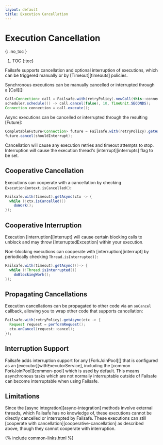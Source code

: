 ```yaml
---
layout: default
title: Execution Cancellation
---
```


# Execution Cancellation
{: .no_toc }

1. TOC
{:toc}

Failsafe supports cancellation and optional interruption of executions, which can be triggered manually or by [Timeout][timeouts] policies. 

Synchronous executions can be manually cancelled or interrupted through a [Call][]:

```java
Call<Connection> call = Failsafe.with(retryPolicy).newCall(this::connect);
scheduler.schedule(() -> call.cancel(false), 10, TimeUnit.SECONDS);
Connection connection = call.execute();
```

Async executions can be cancelled or interrupted through the resulting [Future]:

```java
CompletableFuture<Connection> future = Failsafe.with(retryPolicy).getAsync(this::connect);
future.cancel(shouldInterrupt);
```

Cancellation will cause any execution retries and timeout attempts to stop. Interruption will cause the execution thread's [interrupt][interrupts] flag to be set.

## Cooperative Cancellation

Executions can cooperate with a cancellation by checking `ExecutionContext.isCancelled()`:

```java
Failsafe.with(timeout).getAsync(ctx -> {
  while (!ctx.isCancelled())
    doWork();
});
```

## Cooperative Interruption

Execution [interruption][interrupt] will cause certain blocking calls to unblock and may throw [InterruptedException] within your execution.

Non-blocking executions can cooperate with [interruption][interrupt] by periodically checking `Thread.isInterrupted()`:

```java
Failsafe.with(timeout).getAsync(()-> {
  while (!Thread.isInterrupted())
    doBlockingWork();
});
```

## Propagating Cancellations

Execution cancellations can be propagated to other code via an `onCancel` callback, allowing you to wrap other code that supports cancellation:

```java
Failsafe.with(retryPolicy).getAsync(ctx -> {
  Request request = performRequest();
  ctx.onCancel(request::cancel);
});
```

## Interruption Support

Failsafe adds interruption support for any [ForkJoinPool][] that is configured as an [executor][withExecutorService], including the [common ForkJoinPool][common-pool] which is used by default. This means asynchronous tasks which are not normally interruptable outside of Failsafe can become interruptable when using Failsafe.

## Limitations

Since the [async integration][async-integration] methods involve external threads, which Failsafe has no knowledge of, these executions cannot be directly cancelled or interrupted by Failsafe. These executions can still [cooperate with cancellation][cooperative-cancellation] as described above, though they cannot cooperate with interruption.

{% include common-links.html %}